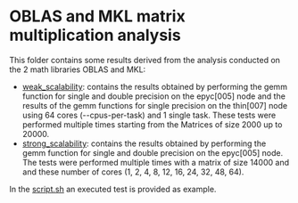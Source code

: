 # OBLAS and MKL matrix multiplication analysis

This folder contains some results derived from the analysis conducted on the 2 math libraries OBLAS and MKL:
- [weak_scalability](https://github.com/carlodenardin/FHPC-units/tree/main/exercise2/weak_scalability): contains the results obtained by performing the gemm function for single and double precision on the epyc[005] node and the results of the gemm functions for single precision on the thin[007] node using 64 cores (--cpus-per-task) and 1 single task. These tests were performed multiple times starting from the Matrices of size 2000 up to 20000.
- [strong_scalability](https://github.com/carlodenardin/FHPC-units/tree/main/exercise2/strong_scalability): contains the results obtained by performing the gemm function for single and double precision on the epyc[005] node. The tests were performed multiple times with a matrix of size 14000 and and these number of cores (1, 2, 4, 8, 12, 16, 24, 32, 48, 64).

In the [script.sh](https://github.com/carlodenardin/FHPC-units/blob/main/exercise2/script.sh) an executed test is provided as example.